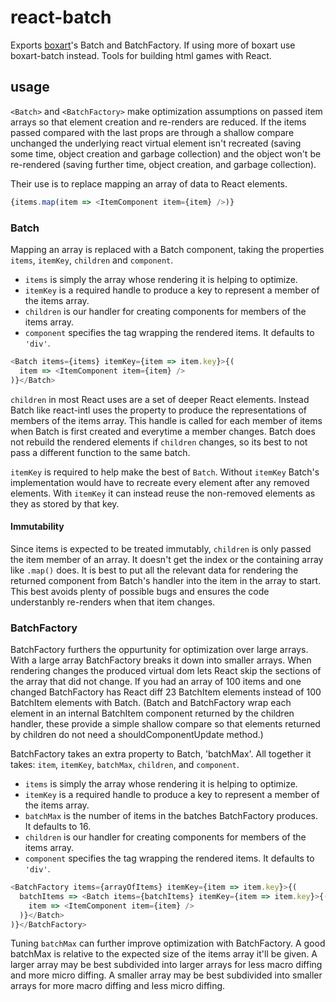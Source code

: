 # react-batch

Exports [boxart](https://github.com/boxart/boxart)'s Batch and BatchFactory. If using more of boxart use boxart-batch instead. Tools for building html games with React.

## usage

`<Batch>` and `<BatchFactory>` make optimization assumptions on passed item arrays so that element creation and re-renders are reduced. If the items passed compared with the last props are through a shallow compare unchanged the underlying react virtual element isn't recreated (saving some time, object creation and garbage collection) and the object won't be re-rendered (saving further time, object creation, and garbage collection).

Their use is to replace mapping an array of data to React elements.

```js
{items.map(item => <ItemComponent item={item} />)}
```

### Batch

Mapping an array is replaced with a Batch component, taking the properties `items`, `itemKey`, `children` and `component`.

- `items` is simply the array whose rendering it is helping to optimize.
- `itemKey` is a required handle to produce a key to represent a member of the items array.
- `children` is our handler for creating components for members of the items array.
- `component` specifies the tag wrapping the rendered items. It defaults to `'div'`.

```js
<Batch items={items} itemKey={item => item.key}>{(
  item => <ItemComponent item={item} />
)}</Batch>
```

`children` in most React uses are a set of deeper React elements. Instead Batch like react-intl uses the property to produce the representations of members of the items array. This handle is called for each member of items when Batch is first created and everytime a member changes. Batch does not rebuild the rendered elements if `children` changes, so its best to not pass a different function to the same batch.

`itemKey` is required to help make the best of `Batch`. Without `itemKey` Batch's implementation would have to recreate every element after any removed elements. With `itemKey` it can instead reuse the non-removed elements as they as stored by that key.

#### Immutability

Since items is expected to be treated immutably, `children` is only passed the item member of an array. It doesn't get the index or the containing array like `.map()` does. It is best to put all the relevant data for rendering the returned component from Batch's handler into the item in the array to start. This best avoids plenty of possible bugs and ensures the code understanbly re-renders when that item changes.

### BatchFactory

BatchFactory furthers the oppurtunity for optimization over large arrays. With a large array BatchFactory breaks it down into smaller arrays. When rendering changes the produced virtual dom lets React skip the sections of the array that did not change. If you had an array of 100 items and one changed BatchFactory has React diff 23 BatchItem elements instead of 100 BatchItem elements with Batch. (Batch and BatchFactory wrap each element in an internal BatchItem component returned by the children handler, these provide a simple shallow compare so that elements returned by children do not need a shouldComponentUpdate method.)

BatchFactory takes an extra property to Batch, 'batchMax'. All together it takes: `item`, `itemKey`, `batchMax`, `children`, and `component`.

- `items` is simply the array whose rendering it is helping to optimize.
- `itemKey` is a required handle to produce a key to represent a member of the items array.
- `batchMax` is the number of items in the batches BatchFactory produces. It defaults to 16.
- `children` is our handler for creating components for members of the items array.
- `component` specifies the tag wrapping the rendered items. It defaults to `'div'`.

```js
<BatchFactory items={arrayOfItems} itemKey={item => item.key}>{(
  batchItems => <Batch items={batchItems} itemKey={item => item.key}>{(
    item => <ItemComponent item={item} />
  )}</Batch>
)}</BatchFactory>
```

Tuning `batchMax` can further improve optimization with BatchFactory. A good batchMax is relative to the expected size of the items array it'll be given. A larger array may be best subdivided into larger arrays for less macro diffing and more micro diffing. A smaller array may be best subdivided into smaller arrays for more macro diffing and less micro diffing.
